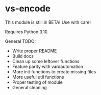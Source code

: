 # vs-encode

This module is still in BETA! Use with care!

Requires Python 3.10.

General TODO:

* Write proper README
* Build docs
* Clean up some leftover functions
* Feature parity with vardautomation
* More init functions to create missing files
* More useful util functions
* Proper testing of module
* General cleaning
